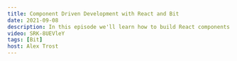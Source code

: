 ```yaml
---
title: Component Driven Development with React and Bit
date: 2021-09-08
description: In this episode we'll learn how to build React components with Bit so that we can more easily scale our websites and apps!
video: SRK-8UEVleY
tags: [Bit]
host: Alex Trost
---
```

